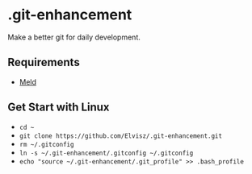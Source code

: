 # .git-enhancement
Make a better git for daily development. 

## Requirements
  * [Meld](https://wiki.gnome.org/Apps/Meld)

## Get Start with Linux
  * `cd ~`
  * `git clone https://github.com/Elvisz/.git-enhancement.git`
  * `rm ~/.gitconfig`
  * `ln -s ~/.git-enhancement/.gitconfig ~/.gitconfig`
  * `echo "source ~/.git-enhancement/.git_profile" >> .bash_profile`
